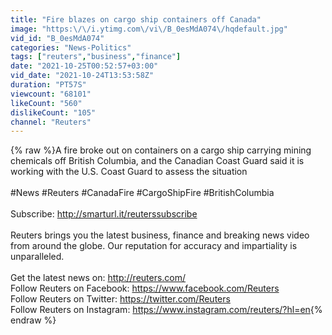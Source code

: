 ```yaml
---
title: "Fire blazes on cargo ship containers off Canada"
image: "https:\/\/i.ytimg.com\/vi\/B_0esMdA074\/hqdefault.jpg"
vid_id: "B_0esMdA074"
categories: "News-Politics"
tags: ["reuters","business","finance"]
date: "2021-10-25T00:52:57+03:00"
vid_date: "2021-10-24T13:53:58Z"
duration: "PT57S"
viewcount: "68101"
likeCount: "560"
dislikeCount: "105"
channel: "Reuters"
---
```

{% raw %}A fire broke out on containers on a cargo ship carrying mining chemicals off British Columbia, and the Canadian Coast Guard said it is working with the U.S. Coast Guard to assess the situation <br /> <br />#News #Reuters #CanadaFire #CargoShipFire #BritishColumbia<br /><br />Subscribe: <a rel="nofollow" target="blank" href="http://smarturl.it/reuterssubscribe">http://smarturl.it/reuterssubscribe</a><br /><br />Reuters brings you the latest business, finance and breaking news video from around the globe.  Our reputation for accuracy and impartiality is unparalleled.<br /><br />Get the latest news on: <a rel="nofollow" target="blank" href="http://reuters.com/">http://reuters.com/</a><br />Follow Reuters on Facebook: <a rel="nofollow" target="blank" href="https://www.facebook.com/Reuters">https://www.facebook.com/Reuters</a><br />Follow Reuters on Twitter: <a rel="nofollow" target="blank" href="https://twitter.com/Reuters">https://twitter.com/Reuters</a><br />Follow Reuters on Instagram: <a rel="nofollow" target="blank" href="https://www.instagram.com/reuters/?hl=en">https://www.instagram.com/reuters/?hl=en</a>{% endraw %}
